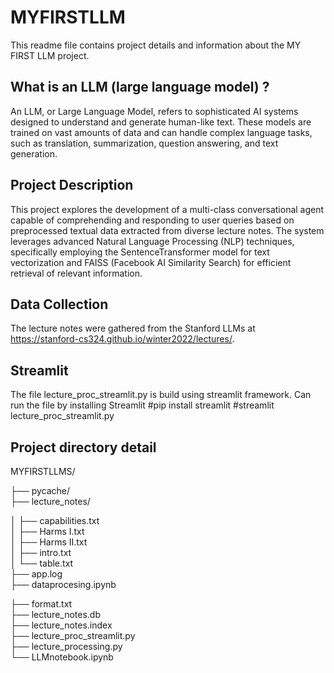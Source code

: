 # MYFIRSTLLM

This readme file contains project details and information about the MY FIRST LLM project. 

## What is an LLM (large language model) ?
An LLM, or Large Language Model, refers to sophisticated AI systems designed to understand and generate human-like text. 
These models are trained on vast amounts of data and can handle complex language tasks, such as translation, summarization, question answering, and text generation.

## Project Description

This project explores the development of a  multi-class conversational agent capable of comprehending and responding to user queries based on preprocessed textual data extracted from diverse lecture notes.
The system leverages advanced Natural Language Processing (NLP) techniques, specifically employing the SentenceTransformer model for text vectorization and FAISS (Facebook AI Similarity Search) for efficient 
retrieval of relevant information.

## Data Collection
The lecture notes were gathered from the Stanford LLMs at https://stanford-cs324.github.io/winter2022/lectures/.

## Streamlit
The file lecture_proc_streamlit.py is build using streamlit framework.
Can run the file by installing Streamlit 
#pip install streamlit
#streamlit lecture_proc_streamlit.py

## Project directory detail 

MYFIRSTLLMS/

  ├── pycache/  
  ├── lecture_notes/
  
  │   ├── capabilities.txt  
  │   ├── Harms I.txt       
  │   ├── Harms II.txt       
  │   ├── intro.txt          
  │   └── table.txt          
  ├── app.log             
  ├── dataprocesing.ipynb 
  
  ├── format.txt          
  ├── lecture_notes.db    
  ├── lecture_notes.index   
  ├── lecture_proc_streamlit.py  
  ├── lecture_processing.py  
  └── LLMnotebook.ipynb   

